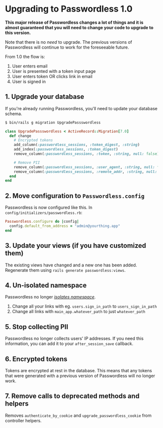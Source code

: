 # Upgrading to Passwordless 1.0

**This major release of Passwordless changes a lot of things and it is almost guaranteed that you will need to change your code to upgrade to this version.**

Note that there is no _need_ to upgrade. The previous versions of Passwordless will continue to work for the foreseeable future.

From 1.0 the flow is:

1. User enters email
1. User is presented with a token input page
1. User enters token OR clicks link in email
1. User is signed in

## 1. Upgrade your database

If you're already running Passwordless, you'll need to update your database schema.

```sh
$ bin/rails g migration UpgradePassswordless
```

```ruby
class UpgradePassswordless < ActiveRecord::Migration[7.0]
  def change
    # Encrypted tokens
    add_column(:passwordless_sessions, :token_digest, :string)
    add_index(:passwordless_sessions, :token_digest)
    remove_column(:passwordless_sessions, :token, :string, null: false)

    # Remove PII
    remove_column(:passwordless_sessions, :user_agent, :string, null: false)
    remove_column(:passwordless_sessions, :remote_addr, :string, null: false)
  end
end
```

## 2. Move configuration to `Passwordless.config`

Passwordless is now configured like this. In `config/initializers/passwordless.rb`:

```ruby
Passwordless.configure do |config|
  config.default_from_address = "admin@yourthing.app"
end
```

## 3. Update your views (if you have customized them)

The existing views have changed and a new one has been added. Regenerate them using `rails generate passwordless:views`.

## 4. Un-isolated namespace

Passwordless no longer [_isolates namespace_](https://guides.rubyonrails.org/engines.html#routes).

1.  Change all your links with eg. `users.sign_in_path` to `users_sign_in_path`
1.  Change all links with `main_app.whatever_path` to just `whatever_path`

## 5. Stop collecting PII

Passwordless no longer collects users' IP addresses. If you need this information, you can
add it to your `after_session_save` callback.

## 6. Encrypted tokens

Tokens are encrypted at rest in the database. This means that any tokens that were generated with a previous version of Passwordless will no longer work.

## 7. Remove calls to deprecated methods and helpers

Removes `authenticate_by_cookie` and `upgrade_passwordless_cookie` from controller helpers.
